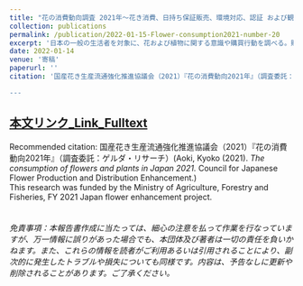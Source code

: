 ```yaml
---
title: "花の消費動向調査 2021年～花き消費、日持ち保証販売、環境対応、認証 および観葉植物の購入・栽培実態 Flower Consumption Survey 2021: Trends in flower and plant consumption, purchase rate, purpose, vase-life quality, environmental awareness, needs for cultivation information, preference for domestic and imported products, recognition rate of certifications, purchase rate of certified products and houseplants customer"  
collection: publications
permalink: /publication/2022-01-15-Flower-consumption2021-number-20
excerpt: '日本の一般の生活者を対象に、花および植物に関する意識や購買行動を調べる。購入率などの基本設問は毎年共通にして、継続データを蓄積している。花や農産物関連の認証の認知率、日持ち保証販売、環境意識についても調査する。2021年度は、国産花き生産流通強化推進協議会の鉢物規格検討の参考データとして、観葉植物特別調査を企画し、質問内容の提案を受けて、購入・栽培実態と土や虫への態度・対処法を調べた。 主なテーマは以下の通り。2017年以前からある設問の枠組みや継続データについては、MPSジャパン㈱から提供を受けた。 1. 花や植物の購入 今年1年の花および植物の購入率、購入用途、経路、金額、頻度、購入する日や場 面、重視点、購入内容 2. 日持ち保証販売 家庭での花の管理状況、日持ち保証販売の認知率、利用率、利用意向 3. 表示、認証、環境対応 表示の重視点、環境ラベルの認知率・購入率、国産志向、栽培情報重視度 4. 観葉植物の購入・栽培実態（2021年度特別調査） 観葉植物の購入経験、理由、栽培状況、枯らせた経験、購入意向、虫への対処 調査は、農林水産省の助成金により実施（2021年度（令和3年度）農林水産省 持続的生産強化対策事業のうち、ジャパンフラワー強化プロジェクト推進事業）。 Japanese flower consumption trend in 2021. (1) Purchase of flowers and plants (time series data) Purchase rate of flowers and plants in 2021, purpose of purchase, outlets / distribution channel , average customer spending, purchase frequency, buying occasion, points of focus when buying, and purchase items  (2)Guaranteed longevity sales (time series data) Care of flowers at home, recognition and intention to use guaranteed vase life sales  (3) Labeling, certification and environmental awareness (time series data) Awareness and purchase rate of sustainable labels, preference for domestic products, level of interest in production information concerning environmental load  (4)Houseplant user survey (2021 special survey) Purchase experience of houseplants (indoor plants), usage, growing conditions, reactions thering, intention to (re)purchase, degree of insect aversion'
date: 2022-01-14
venue: '寄稿'
paperurl: ''
citation: '国産花き生産流通強化推進協議会（2021）『花の消費動向2021年』（調査委託：ゲルダ・リサーチ）

---
```


## [本文リンク_Link_Fulltext](https://www.researchgate.net/publication/357825493_Flower_Consumption_Survey_in_Japan_2021_huanoxiaofeidongxiangdiaozha_2021nian_huakixiaofeirichichibaozhengfanmaihuanjingduiyingrenzheng_oyobiguanyezhiwunogouruzaipeishitai_Flower_Consumption_Survey_20)  
Recommended citation: 国産花き生産流通強化推進協議会（2021）『花の消費動向2021年』（調査委託：ゲルダ・リサーチ）(Aoki, Kyoko (2021). *The consumption of flowers and plants in Japan 2021.* Council for Japanese Flower Production and Distribution Enhancement.)  
This research was funded by the Ministry of Agriculture, Forestry and Fisheries, FY 2021 Japan flower enhancement project.  
<br>
###### 免責事項：本報告書作成に当たっては、細心の注意を払って作業を行なっていますが、万一情報に誤りがあった場合でも、本団体及び著者は一切の責任を負いかねます。また、これらの情報を読者がご利用あるいは引用されることにより、副次的に発生したトラブルや損失についても同様です。内容は、予告なしに更新や削除されることがあります。ご了承ください。
